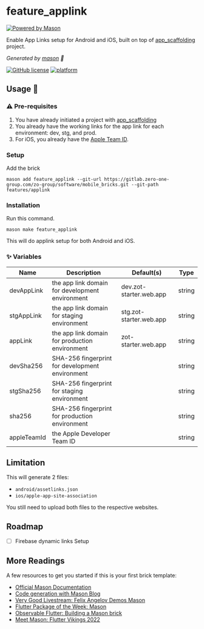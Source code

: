 # feature_applink


[![Powered by Mason](https://img.shields.io/endpoint?url=https%3A%2F%2Ftinyurl.com%2Fmason-badge)](https://github.com/felangel/mason)

Enable App Links setup for Android and iOS, built on top of [app_scaffolding](../../app_scaffolding/) project.

_Generated by [mason][1] 🧱_

[![GitHub license](https://img.shields.io/badge/License-MIT-blue.svg)](LICENSE)
[![platform](https://img.shields.io/badge/platform-Flutter-blue.svg)](https://flutter.dev/)


## Usage 🚀


### ⚠️ Pre-requisites

1. You have already initiated a project with [app_scaffolding](../../app_scaffolding)
2. You already have the working links for the app link for each environment: dev, stg, and prod.
3. For iOS, you already have the [Apple Team ID](https://developer.apple.com/help/account/manage-your-team/locate-your-team-id/).


### Setup

Add the brick
```
mason add feature_applink --git-url https://gitlab.zero-one-group.com/zo-group/software/mobile_bricks.git --git-path features/applink
```

### Installation

Run this command.
```
mason make feature_applink
```

This will do applink setup for both Android and iOS.

### ✨ Variables

| Name        | Description                                     | Default(s)              | Type   |
|-------------|-------------------------------------------------|-------------------------|--------|
| devAppLink  | the app link domain for development environment | dev.zot-starter.web.app | string |
| stgAppLink  | the app link domain for staging environment     | stg.zot-starter.web.app | string |
| appLink     | the app link domain for production environment  | zot-starter.web.app     | string |
| devSha256   | SHA-256 fingerprint for development environment |                         | string |
| stgSha256   | SHA-256 fingerprint for staging environment     |                         | string |
| sha256      | SHA-256 fingerprint for production environment  |                         | string |
| appleTeamId | the Apple Developer Team ID                     |                         | string |


## Limitation
This will generate 2 files:

- `android/assetlinks.json`
- `ios/apple-app-site-association`

You still need to upload both files to the respective websites.



## Roadmap
* [ ] Firebase dynamic links Setup


## More Readings
A few resources to get you started if this is your first brick template:

- [Official Mason Documentation][2]
- [Code generation with Mason Blog][3]
- [Very Good Livestream: Felix Angelov Demos Mason][4]
- [Flutter Package of the Week: Mason][5]
- [Observable Flutter: Building a Mason brick][6]
- [Meet Mason: Flutter Vikings 2022][7]

[1]: https://github.com/felangel/mason
[2]: https://docs.brickhub.dev
[3]: https://verygood.ventures/blog/code-generation-with-mason
[4]: https://youtu.be/G4PTjA6tpTU
[5]: https://youtu.be/qjA0JFiPMnQ
[6]: https://youtu.be/o8B1EfcUisw
[7]: https://youtu.be/LXhgiF5HiQg
